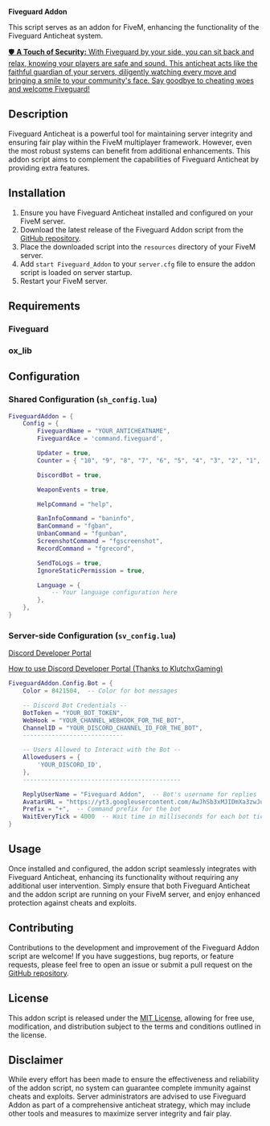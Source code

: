 **Fiveguard Addon**

This script serves as an addon for FiveM, enhancing the functionality of the Fiveguard Anticheat system.

[🛡️ **A Touch of Security:** With Fiveguard by your side, you can sit back and relax, knowing your players are safe and sound. This anticheat acts like the faithful guardian of your servers, diligently watching every move and bringing a smile to your community's face. Say goodbye to cheating woes and welcome Fiveguard!](https://fiveguard.net)

## Description

Fiveguard Anticheat is a powerful tool for maintaining server integrity and ensuring fair play within the FiveM multiplayer framework. However, even the most robust systems can benefit from additional enhancements. This addon script aims to complement the capabilities of Fiveguard Anticheat by providing extra features.

## Installation

1. Ensure you have Fiveguard Anticheat installed and configured on your FiveM server.
2. Download the latest release of the Fiveguard Addon script from the [GitHub repository](https://github.com/UnrealMexd0x/Fiveguard_Addon).
3. Place the downloaded script into the `resources` directory of your FiveM server.
4. Add `start Fiveguard_Addon` to your `server.cfg` file to ensure the addon script is loaded on server startup.
5. Restart your FiveM server.

## Requirements

### Fiveguard
### ox_lib

## Configuration

### Shared Configuration (`sh_config.lua`)

```lua
FiveguardAddon = {
    Config = {
        FiveguardName = "YOUR_ANTICHEATNAME",                                   -- Fiveguard Resource Name
        FiveguardAce = 'command.fiveguard',                                     -- Player Command Ace [https://docs.fivem.net/natives/?_0xDEDAE23]

        Updater = true,                                                         -- Enable the Fiveguard Updater 
        Counter = { "10", "9", "8", "7", "6", "5", "4", "3", "2", "1", "0" },   -- Update Counter

        DiscordBot = true,                                                      -- Enable the Fiveguard Discord Bot

        WeaponEvents = true,                                                    -- Blocks Various Cheat used Weapon Events

        HelpCommand = "help",                                                   -- Help Command

        BanInfoCommand = "baninfo",                                             -- Baninfo Command (Bot and Ingame Command)
        BanCommand = "fgban",                                                   -- Ban Command (Bot and Ingame Command)
        UnbanCommand = "fgunban",                                               -- Unban Command (Bot and Ingame Command)
        ScreenshotCommand = "fgscreenshot",                                     -- Screenshot Command (Bot and Ingame Command)
        RecordCommand = "fgrecord",                                             -- Record Command (Bot and Ingame Command)

        SendToLogs = true,                                                      -- Send to Fiveguard Discord Logs
        IgnoreStaticPermission = true,                                          -- Ignore Group Permissions

        Language = {
            -- Your language configuration here
        },
    },
}
```

### Server-side Configuration (`sv_config.lua`)

[Discord Developer Portal](https://discord.com/developers/applications/)

[How to use Discord Developer Portal (Thanks to KlutchxGaming)](https://www.youtube.com/watch?v=zrNloK9b1ro)
```lua
FiveguardAddon.Config.Bot = {
    Color = 8421504,  -- Color for bot messages

    -- Discord Bot Credentials --
    BotToken = "YOUR_BOT_TOKEN",
    WebHook = "YOUR_CHANNEL_WEBHOOK_FOR_THE_BOT",
    ChannelID = "YOUR_DISCORD_CHANNEL_ID_FOR_THE_BOT",
    ----------------------------

    -- Users Allowed to Interact with the Bot --
    Allowedusers = {
        'YOUR_DISCORD_ID',
    },
    --------------------------------------------

    ReplyUserName = "Fiveguard Addon",  -- Bot's username for replies
    AvatarURL = "https://yt3.googleusercontent.com/AwJhSb3xMJIDmXa3zwJuCxn_WxR3Z6-lW9RXaF5eqz0UT_r9OcB7Ayvf76SJSmIp2IJ2rnzMfQ=s900-c-k-c0x00ffffff-no-rj",  -- Bot's avatar URL
    Prefix = "+",  -- Command prefix for the bot
    WaitEveryTick = 4000  -- Wait time in milliseconds for each bot tick
}
```

## Usage

Once installed and configured, the addon script seamlessly integrates with Fiveguard Anticheat, enhancing its functionality without requiring any additional user intervention. Simply ensure that both Fiveguard Anticheat and the addon script are running on your FiveM server, and enjoy enhanced protection against cheats and exploits.

## Contributing

Contributions to the development and improvement of the Fiveguard Addon script are welcome! If you have suggestions, bug reports, or feature requests, please feel free to open an issue or submit a pull request on the [GitHub repository](https://github.com/UnrealMexd0x/Fiveguard_Addon).

## License

This addon script is released under the [MIT License](LICENSE), allowing for free use, modification, and distribution subject to the terms and conditions outlined in the license.

## Disclaimer

While every effort has been made to ensure the effectiveness and reliability of the addon script, no system can guarantee complete immunity against cheats and exploits. Server administrators are advised to use Fiveguard Addon as part of a comprehensive anticheat strategy, which may include other tools and measures to maximize server integrity and fair play.
